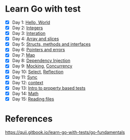 # Learn Go with test
- [x] Day 1: [Hello, World](https://quii.gitbook.io/learn-go-with-tests/go-fundamentals/hello-world)
- [x] Day 2: [Integers](https://quii.gitbook.io/learn-go-with-tests/go-fundamentals/integers)
- [x] Day 3: [Interation](https://quii.gitbook.io/learn-go-with-tests/go-fundamentals/iteration)
- [x] Day 4: [Array and slices](https://quii.gitbook.io/learn-go-with-tests/go-fundamentals/arrays-and-slices)
- [x] Day 5: [Structs, methods and interfaces](https://quii.gitbook.io/learn-go-with-tests/go-fundamentals/structs-methods-and-interfaces)
- [x] Day 6: [Pointers and errors](https://quii.gitbook.io/learn-go-with-tests/go-fundamentals/pointers-and-errors)
- [x] Day 7: [Map](https://quii.gitbook.io/learn-go-with-tests/go-fundamentals/maps)
- [x] Day 8: [Dependency Injection](https://quii.gitbook.io/learn-go-with-tests/go-fundamentals/dependency-injection)
- [x] Day 9: [Mocking](https://quii.gitbook.io/learn-go-with-tests/go-fundamentals/mocking), [Concurrency](https://quii.gitbook.io/learn-go-with-tests/go-fundamentals/concurrency)
- [x] Day 10: [Select](https://quii.gitbook.io/learn-go-with-tests/go-fundamentals/select), [Reflection](https://quii.gitbook.io/learn-go-with-tests/go-fundamentals/reflection)
- [x] Day 11: [Sync](https://quii.gitbook.io/learn-go-with-tests/go-fundamentals/sync)
- [x] Day 12: [context](https://quii.gitbook.io/learn-go-with-tests/go-fundamentals/context)
- [x] Day 13: [Intro to property based tests](https://quii.gitbook.io/learn-go-with-tests/go-fundamentals/roman-numerals)
- [x] Day 14: [Math](https://quii.gitbook.io/learn-go-with-tests/go-fundamentals/math)
- [x] Day 15: [Reading files](https://quii.gitbook.io/learn-go-with-tests/go-fundamentals/reading-files)
# References
https://quii.gitbook.io/learn-go-with-tests/go-fundamentals
